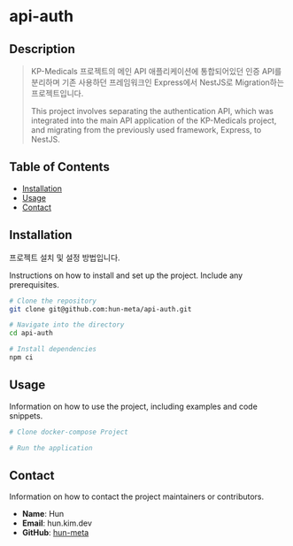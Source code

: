 # api-auth

## Description
> KP-Medicals 프로젝트의 메인 API 애플리케이션에 통합되어있던 인증 API를 분리하며 기존 사용하던 프레임워크인 Express에서 NestJS로 Migration하는 프로젝트입니다.
> 
> This project involves separating the authentication API, which was integrated into the main API application of the KP-Medicals project, and migrating from the previously used framework, Express, to NestJS.

## Table of Contents
- [Installation](#installation)
- [Usage](#usage)
- [Contact](#contact)

## Installation
프로젝트 설치 및 설정 방법입니다.

Instructions on how to install and set up the project. Include any prerequisites.

```bash
# Clone the repository
git clone git@github.com:hun-meta/api-auth.git

# Navigate into the directory
cd api-auth

# Install dependencies
npm ci
```

## Usage
Information on how to use the project, including examples and code snippets.

```bash
# Clone docker-compose Project

# Run the application

```

## Contact
Information on how to contact the project maintainers or contributors.

- **Name**: Hun
- **Email**: hun.kim.dev
- **GitHub**: [hun-meta](https://github.com/hun-meta)
